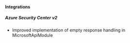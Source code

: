 
#### Integrations
##### Azure Security Center v2
- Improved implementation of empty response handling in MicrosoftApiModule 
